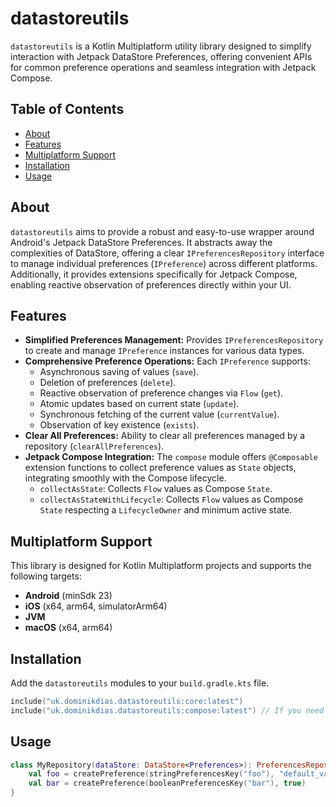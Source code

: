 # datastoreutils

`datastoreutils` is a Kotlin Multiplatform utility library designed to simplify interaction with Jetpack DataStore Preferences, offering convenient APIs for common preference operations and seamless integration with Jetpack Compose.

## Table of Contents

- [About](#about)
- [Features](#features)
- [Multiplatform Support](#multiplatform-support)
- [Installation](#installation)
- [Usage](#usage)

## About

`datastoreutils` aims to provide a robust and easy-to-use wrapper around Android's Jetpack DataStore Preferences. It abstracts away the complexities of DataStore, offering a clear `IPreferencesRepository` interface to manage individual preferences (`IPreference`) across different platforms. Additionally, it provides extensions specifically for Jetpack Compose, enabling reactive observation of preferences directly within your UI.

## Features

-   **Simplified Preferences Management:** Provides `IPreferencesRepository` to create and manage `IPreference` instances for various data types.
-   **Comprehensive Preference Operations:** Each `IPreference` supports:
    -   Asynchronous saving of values (`save`).
    -   Deletion of preferences (`delete`).
    -   Reactive observation of preference changes via `Flow` (`get`).
    -   Atomic updates based on current state (`update`).
    -   Synchronous fetching of the current value (`currentValue`).
    -   Observation of key existence (`exists`).
-   **Clear All Preferences:** Ability to clear all preferences managed by a repository (`clearAllPreferences`).
-   **Jetpack Compose Integration:** The `compose` module offers `@Composable` extension functions to collect preference values as `State` objects, integrating smoothly with the Compose lifecycle.
    -   `collectAsState`: Collects `Flow` values as Compose `State`.
    -   `collectAsStateWithLifecycle`: Collects `Flow` values as Compose `State` respecting a `LifecycleOwner` and minimum active state.

## Multiplatform Support

This library is designed for Kotlin Multiplatform projects and supports the following targets:
-   **Android** (minSdk 23)
-   **iOS** (x64, arm64, simulatorArm64)
-   **JVM**
-   **macOS** (x64, arm64)

## Installation

Add the `datastoreutils` modules to your `build.gradle.kts` file.

```kotlin
include("uk.dominikdias.datastoreutils:core:latest")
include("uk.dominikdias.datastoreutils:compose:latest") // If you need Compose integrations
```

## Usage
````kotlin
class MyRepository(dataStore: DataStore<Preferences>): PreferencesRepository(dataStore) {
    val foo = createPreference(stringPreferencesKey("foo"), "default_value")
    val bar = createPreference(booleanPreferencesKey("bar"), true)
}
````